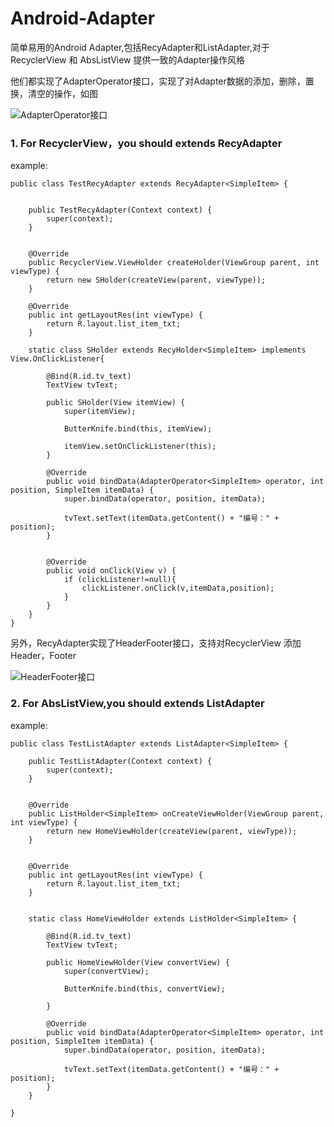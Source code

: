 # Android-Adapter

简单易用的Android Adapter,包括RecyAdapter和ListAdapter,对于RecyclerView 和 AbsListView 提供一致的Adapter操作风格

他们都实现了AdapterOperator接口，实现了对Adapter数据的添加，删除，置换，清空的操作，如图

![AdapterOperator接口](http://img.blog.csdn.net/20170403095646751?watermark/2/text/aHR0cDovL2Jsb2cuY3Nkbi5uZXQvbmFpdm9y/font/5a6L5L2T/fontsize/400/fill/I0JBQkFCMA==/dissolve/70/gravity/SouthEast)

### 1. For RecyclerView，you should  extends  RecyAdapter

example:

```
public class TestRecyAdapter extends RecyAdapter<SimpleItem> {


    public TestRecyAdapter(Context context) {
        super(context);
    }


    @Override
    public RecyclerView.ViewHolder createHolder(ViewGroup parent, int viewType) {
        return new SHolder(createView(parent, viewType));
    }

    @Override
    public int getLayoutRes(int viewType) {
        return R.layout.list_item_txt;
    }

    static class SHolder extends RecyHolder<SimpleItem> implements View.OnClickListener{

        @Bind(R.id.tv_text)
        TextView tvText;

        public SHolder(View itemView) {
            super(itemView);

            ButterKnife.bind(this, itemView);

            itemView.setOnClickListener(this);
        }

        @Override
        public void bindData(AdapterOperator<SimpleItem> operator, int position, SimpleItem itemData) {
            super.bindData(operator, position, itemData);

            tvText.setText(itemData.getContent() + "编号：" + position);
        }


        @Override
        public void onClick(View v) {
            if (clickListener!=null){
                clickListener.onClick(v,itemData,position);
            }
        }
    }
}

```


另外，RecyAdapter实现了HeaderFooter接口，支持对RecyclerView 添加Header，Footer

![HeaderFooter接口](http://img.blog.csdn.net/20170403095927236?watermark/2/text/aHR0cDovL2Jsb2cuY3Nkbi5uZXQvbmFpdm9y/font/5a6L5L2T/fontsize/400/fill/I0JBQkFCMA==/dissolve/70/gravity/SouthEast)



### 2. For  AbsListView,you should extends  ListAdapter

example:

```
public class TestListAdapter extends ListAdapter<SimpleItem> {

    public TestListAdapter(Context context) {
        super(context);
    }

   
    @Override
    public ListHolder<SimpleItem> onCreateViewHolder(ViewGroup parent, int viewType) {
        return new HomeViewHolder(createView(parent, viewType));
    }

  
    @Override
    public int getLayoutRes(int viewType) {
        return R.layout.list_item_txt;
    }

   
    static class HomeViewHolder extends ListHolder<SimpleItem> {

        @Bind(R.id.tv_text)
        TextView tvText;

        public HomeViewHolder(View convertView) {
            super(convertView);

            ButterKnife.bind(this, convertView);

        }

        @Override
        public void bindData(AdapterOperator<SimpleItem> operator, int position, SimpleItem itemData) {
            super.bindData(operator, position, itemData);

            tvText.setText(itemData.getContent() + "编号：" + position);
        }
    }

}
```


